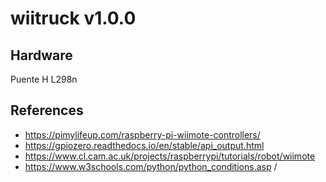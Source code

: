 # wiitruck v1.0.0

## Hardware
Puente H L298n

## References
* https://pimylifeup.com/raspberry-pi-wiimote-controllers/
* https://gpiozero.readthedocs.io/en/stable/api_output.html
* https://www.cl.cam.ac.uk/projects/raspberrypi/tutorials/robot/wiimote
* https://www.w3schools.com/python/python_conditions.asp
/
